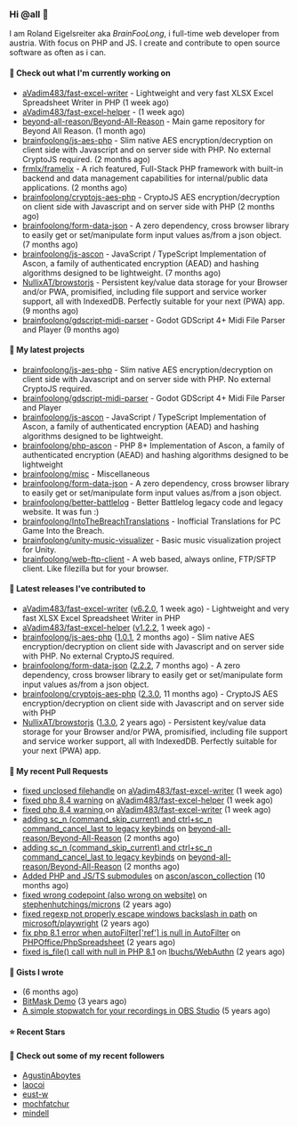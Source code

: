 ### Hi @all 👋

I am Roland Eigelsreiter aka _BrainFooLong_, i full-time web developer from austria. With focus on PHP and JS. I create and contribute to open source software as often as i can.


#### 👷 Check out what I'm currently working on

- [aVadim483/fast-excel-writer](https://github.com/aVadim483/fast-excel-writer) - Lightweight and very fast XLSX Excel Spreadsheet Writer in PHP (1 week ago)
- [aVadim483/fast-excel-helper](https://github.com/aVadim483/fast-excel-helper) -  (1 week ago)
- [beyond-all-reason/Beyond-All-Reason](https://github.com/beyond-all-reason/Beyond-All-Reason) - Main game repository for Beyond All Reason. (1 month ago)
- [brainfoolong/js-aes-php](https://github.com/brainfoolong/js-aes-php) - Slim native AES encryption/decryption on client side with Javascript and on server side with PHP. No external CryptoJS required. (2 months ago)
- [frmlx/framelix](https://github.com/frmlx/framelix) - A rich featured, Full-Stack PHP framework with built-in backend and data management capabilities for internal/public data applications. (2 months ago)
- [brainfoolong/cryptojs-aes-php](https://github.com/brainfoolong/cryptojs-aes-php) - CryptoJS AES encryption/decryption on client side with Javascript and on server side with PHP (2 months ago)
- [brainfoolong/form-data-json](https://github.com/brainfoolong/form-data-json) - A zero dependency, cross browser library to easily get or set/manipulate form input values as/from a json object. (7 months ago)
- [brainfoolong/js-ascon](https://github.com/brainfoolong/js-ascon) - JavaScript / TypeScript Implementation of Ascon, a family of authenticated encryption (AEAD) and hashing algorithms designed to be lightweight. (7 months ago)
- [NullixAT/browstorjs](https://github.com/NullixAT/browstorjs) - Persistent key/value data storage for your Browser and/or PWA, promisified, including file support and service worker support, all with IndexedDB. Perfectly suitable for your next (PWA) app. (9 months ago)
- [brainfoolong/gdscript-midi-parser](https://github.com/brainfoolong/gdscript-midi-parser) - Godot GDScript 4&#43; Midi File Parser and Player (9 months ago)

#### 🌱 My latest projects

- [brainfoolong/js-aes-php](https://github.com/brainfoolong/js-aes-php) - Slim native AES encryption/decryption on client side with Javascript and on server side with PHP. No external CryptoJS required.
- [brainfoolong/gdscript-midi-parser](https://github.com/brainfoolong/gdscript-midi-parser) - Godot GDScript 4&#43; Midi File Parser and Player
- [brainfoolong/js-ascon](https://github.com/brainfoolong/js-ascon) - JavaScript / TypeScript Implementation of Ascon, a family of authenticated encryption (AEAD) and hashing algorithms designed to be lightweight.
- [brainfoolong/php-ascon](https://github.com/brainfoolong/php-ascon) - PHP 8&#43; Implementation of Ascon, a family of authenticated encryption (AEAD) and hashing algorithms designed to be lightweight
- [brainfoolong/misc](https://github.com/brainfoolong/misc) - Miscellaneous
- [brainfoolong/form-data-json](https://github.com/brainfoolong/form-data-json) - A zero dependency, cross browser library to easily get or set/manipulate form input values as/from a json object.
- [brainfoolong/better-battlelog](https://github.com/brainfoolong/better-battlelog) - Better Battlelog legacy code and legacy website. It was fun :)
- [brainfoolong/IntoTheBreachTranslations](https://github.com/brainfoolong/IntoTheBreachTranslations) - Inofficial Translations for PC Game Into the Breach.
- [brainfoolong/unity-music-visualizer](https://github.com/brainfoolong/unity-music-visualizer) - Basic music visualization project for Unity.
- [brainfoolong/web-ftp-client](https://github.com/brainfoolong/web-ftp-client) - A web based, always online, FTP/SFTP client. Like filezilla but for your browser.

#### 🔭 Latest releases I've contributed to

- [aVadim483/fast-excel-writer](https://github.com/aVadim483/fast-excel-writer) ([v6.2.0](https://github.com/aVadim483/fast-excel-writer/releases/tag/v6.2.0), 1 week ago) - Lightweight and very fast XLSX Excel Spreadsheet Writer in PHP
- [aVadim483/fast-excel-helper](https://github.com/aVadim483/fast-excel-helper) ([v1.2.2](https://github.com/aVadim483/fast-excel-helper/releases/tag/v1.2.2), 1 week ago) - 
- [brainfoolong/js-aes-php](https://github.com/brainfoolong/js-aes-php) ([1.0.1](https://github.com/brainfoolong/js-aes-php/releases/tag/1.0.1), 2 months ago) - Slim native AES encryption/decryption on client side with Javascript and on server side with PHP. No external CryptoJS required.
- [brainfoolong/form-data-json](https://github.com/brainfoolong/form-data-json) ([2.2.2](https://github.com/brainfoolong/form-data-json/releases/tag/2.2.2), 7 months ago) - A zero dependency, cross browser library to easily get or set/manipulate form input values as/from a json object.
- [brainfoolong/cryptojs-aes-php](https://github.com/brainfoolong/cryptojs-aes-php) ([2.3.0](https://github.com/brainfoolong/cryptojs-aes-php/releases/tag/2.3.0), 11 months ago) - CryptoJS AES encryption/decryption on client side with Javascript and on server side with PHP
- [NullixAT/browstorjs](https://github.com/NullixAT/browstorjs) ([1.3.0](https://github.com/NullixAT/browstorjs/releases/tag/1.3.0), 2 years ago) - Persistent key/value data storage for your Browser and/or PWA, promisified, including file support and service worker support, all with IndexedDB. Perfectly suitable for your next (PWA) app.

#### 🔨 My recent Pull Requests

- [fixed unclosed filehandle](https://github.com/aVadim483/fast-excel-writer/pull/91) on [aVadim483/fast-excel-writer](https://github.com/aVadim483/fast-excel-writer) (1 week ago)
- [fixed php 8.4 warning](https://github.com/aVadim483/fast-excel-helper/pull/3) on [aVadim483/fast-excel-helper](https://github.com/aVadim483/fast-excel-helper) (1 week ago)
- [fixed php 8.4 warning ](https://github.com/aVadim483/fast-excel-writer/pull/90) on [aVadim483/fast-excel-writer](https://github.com/aVadim483/fast-excel-writer) (1 week ago)
- [adding sc_n (command_skip_current) and ctrl&#43;sc_n command_cancel_last to legacy keybinds](https://github.com/beyond-all-reason/Beyond-All-Reason/pull/3719) on [beyond-all-reason/Beyond-All-Reason](https://github.com/beyond-all-reason/Beyond-All-Reason) (2 months ago)
- [adding sc_n (command_skip_current) and ctrl&#43;sc_n command_cancel_last to legacy keybinds](https://github.com/beyond-all-reason/Beyond-All-Reason/pull/3718) on [beyond-all-reason/Beyond-All-Reason](https://github.com/beyond-all-reason/Beyond-All-Reason) (2 months ago)
- [Added PHP and JS/TS submodules](https://github.com/ascon/ascon_collection/pull/2) on [ascon/ascon_collection](https://github.com/ascon/ascon_collection) (10 months ago)
- [fixed wrong codepoint (also wrong on website)](https://github.com/stephenhutchings/microns/pull/22) on [stephenhutchings/microns](https://github.com/stephenhutchings/microns) (2 years ago)
- [fixed regexp not properly escape windows backslash in path](https://github.com/microsoft/playwright/pull/17690) on [microsoft/playwright](https://github.com/microsoft/playwright) (2 years ago)
- [fix php 8.1 error when autoFilter[&#39;ref&#39;] is null in AutoFilter](https://github.com/PHPOffice/PhpSpreadsheet/pull/2596) on [PHPOffice/PhpSpreadsheet](https://github.com/PHPOffice/PhpSpreadsheet) (2 years ago)
- [fixed is_file() call with null in PHP 8.1](https://github.com/lbuchs/WebAuthn/pull/53) on [lbuchs/WebAuthn](https://github.com/lbuchs/WebAuthn) (2 years ago)

#### 📓 Gists I wrote

- [](https://gist.github.com/47cc8c26b9547e632ca099a118aa8136) (6 months ago)
- [BitMask Demo](https://gist.github.com/4c30bdf9d94acfa4d2f61f0ae932ef71) (3 years ago)
- [A simple stopwatch for your recordings in OBS Studio](https://gist.github.com/5750da1529a88c6c4a125b0a157c5d46) (5 years ago)

#### ⭐ Recent Stars


#### 👯 Check out some of my recent followers

- [AgustinAboytes](https://github.com/AgustinAboytes)
- [laocoi](https://github.com/laocoi)
- [eust-w](https://github.com/eust-w)
- [mochfatchur](https://github.com/mochfatchur)
- [mindell](https://github.com/mindell)
